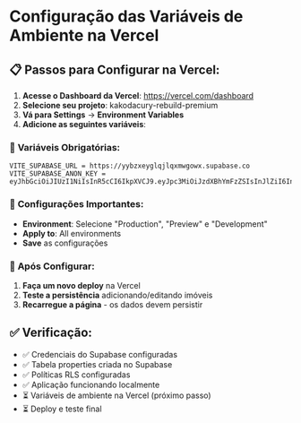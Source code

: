 # Configuração das Variáveis de Ambiente na Vercel

## 📋 **Passos para Configurar na Vercel:**

1. **Acesse o Dashboard da Vercel**: https://vercel.com/dashboard
2. **Selecione seu projeto**: kakodacury-rebuild-premium
3. **Vá para Settings** → **Environment Variables**
4. **Adicione as seguintes variáveis**:

### 🔑 **Variáveis Obrigatórias:**

```
VITE_SUPABASE_URL = https://yybzxeyglqjlqxmwgowx.supabase.co
VITE_SUPABASE_ANON_KEY = eyJhbGciOiJIUzI1NiIsInR5cCI6IkpXVCJ9.eyJpc3MiOiJzdXBhYmFzZSIsInJlZiI6Inl5Ynp4ZXlnbHFqbHF4bXdnb3d4Iiwicm9sZSI6ImFub24iLCJpYXQiOjE3NjA1MzAwNzAsImV4cCI6MjA3NjEwNjA3MH0.tfLi24Ovcfs7MzlS4dxStC015H7PZTgdzddOlHFUeV4
```

### 🔧 **Configurações Importantes:**

- **Environment**: Selecione "Production", "Preview" e "Development"
- **Apply to**: All environments
- **Save** as configurações

### 🚀 **Após Configurar:**

1. **Faça um novo deploy** na Vercel
2. **Teste a persistência** adicionando/editando imóveis
3. **Recarregue a página** - os dados devem persistir

## ✅ **Verificação:**

- ✅ Credenciais do Supabase configuradas
- ✅ Tabela properties criada no Supabase
- ✅ Políticas RLS configuradas
- ✅ Aplicação funcionando localmente
- ⏳ Variáveis de ambiente na Vercel (próximo passo)
- ⏳ Deploy e teste final
